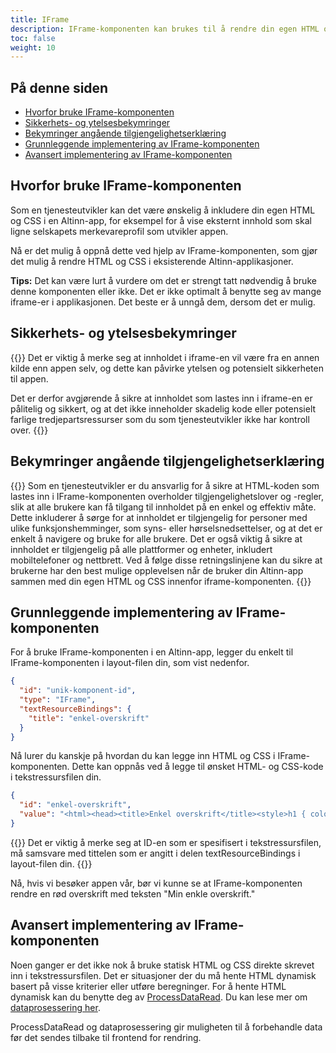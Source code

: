 ```yaml
---
title: IFrame
description: IFrame-komponenten kan brukes til å rendre din egen HTML og CSS i en Altinn-app.
toc: false
weight: 10
---
```


## På denne siden

- [Hvorfor bruke IFrame-komponenten](/nb/app/development/ux/components/iframe/#hvorfor-bruke-iframe-komponenten)
- [Sikkerhets- og ytelsesbekymringer](/nb/app/development/ux/components/iframe/#sikkerhets-og-ytelsesbekymringer)
- [Bekymringer angående tilgjengelighetserklæring](/nb/app/development/ux/components/iframe/#bekymringer-angående-tilgjengelighetserklæring)
- [Grunnleggende implementering av IFrame-komponenten](/nb/app/development/ux/components/iframe/#grunnleggende-implementering-av-iframe-komponenten)
- [Avansert implementering av IFrame-komponenten](/nb/app/development/ux/components/iframe/#avansert-implementering-av-iframe-komponenten)

## Hvorfor bruke IFrame-komponenten

Som en tjenesteutvikler kan det være ønskelig å inkludere din egen HTML og CSS i en Altinn-app, for eksempel for å vise eksternt innhold som skal ligne selskapets merkevareprofil som utvikler appen.

Nå er det mulig å oppnå dette ved hjelp av IFrame-komponenten, som gjør det mulig å rendre HTML og CSS i eksisterende Altinn-applikasjoner.

**Tips:** Det kan være lurt å vurdere om det er strengt tatt nødvendig å bruke denne komponenten eller ikke. Det er ikke optimalt å benytte seg av mange iframe-er i applikasjonen. Det beste er å unngå dem, dersom det er mulig.

## Sikkerhets- og ytelsesbekymringer

{{<notice warning>}}
Det er viktig å merke seg at innholdet i iframe-en vil være fra en annen kilde enn appen selv, og dette kan påvirke ytelsen og potensielt sikkerheten til appen.

Det er derfor avgjørende å sikre at innholdet som lastes inn i iframe-en er pålitelig og sikkert, og at det ikke inneholder skadelig kode eller potensielt farlige tredjepartsressurser som du som tjenesteutvikler ikke har kontroll over.
{{</notice>}}

## Bekymringer angående tilgjengelighetserklæring

{{<notice info>}}
Som en tjenesteutvikler er du ansvarlig for å sikre at HTML-koden som lastes inn i IFrame-komponenten overholder tilgjengelighetslover og -regler, slik at alle brukere kan få tilgang til innholdet på en enkel og effektiv måte. Dette inkluderer å sørge for at innholdet er tilgjengelig for personer med ulike funksjonshemminger, som syns- eller hørselsnedsettelser, og at det er enkelt å navigere og bruke for alle brukere.
Det er også viktig å sikre at innholdet er tilgjengelig på alle plattformer og enheter, inkludert mobiltelefoner og nettbrett. Ved å følge disse retningslinjene kan du sikre at brukerne har den best mulige opplevelsen når de bruker din Altinn-app sammen med din egen HTML og CSS innenfor iframe-komponenten.
{{</notice>}}

## Grunnleggende implementering av IFrame-komponenten

For å bruke IFrame-komponenten i en Altinn-app, legger du enkelt til IFrame-komponenten i layout-filen din, som vist nedenfor.

```json
{
  "id": "unik-komponent-id",
  "type": "IFrame",
  "textResourceBindings": {
    "title": "enkel-overskrift"
  }
}
```

Nå lurer du kanskje på hvordan du kan legge inn HTML og CSS i IFrame-komponenten. Dette kan oppnås ved å legge til ønsket HTML- og CSS-kode i tekstressursfilen din.

```json
{
  "id": "enkel-overskrift",
  "value": "<html><head><title>Enkel overskrift</title><style>h1 { color: red; }</style></head><body><h1>Min enkle overskrift</h1></html>"
}
```

{{<notice info>}}
Det er viktig å merke seg at ID-en som er spesifisert i tekstressursfilen, må samsvare med tittelen som er angitt i delen textResourceBindings i layout-filen din.
{{</notice>}}

Nå, hvis vi besøker appen vår, bør vi kunne se at IFrame-komponenten rendre en rød overskrift med teksten "Min enkle overskrift."

## Avansert implementering av IFrame-komponenten

Noen ganger er det ikke nok å bruke statisk HTML og CSS direkte skrevet inn i tekstressursfilen. Det er situasjoner der du må hente HTML dynamisk basert på visse kriterier eller utføre beregninger.
For å hente HTML dynamisk kan du benytte deg av [ProcessDataRead](/nb/app/development/configuration/stateless/#datapopulering). Du kan lese mer om [dataprosessering her](/nb/app/development/logic/dataprocessing/).

ProcessDataRead og dataprosessering gir muligheten til å forbehandle data før det sendes tilbake til frontend for rendring.